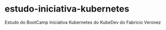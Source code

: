 # estudo-iniciativa-kubernetes
Estudo do BootCamp Iniciativa Kubernetes do KubeDev do Fabricio Veronez
